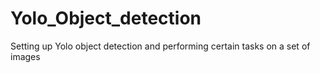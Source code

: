 # Yolo_Object_detection
Setting up Yolo object detection and performing certain tasks on a set of images
